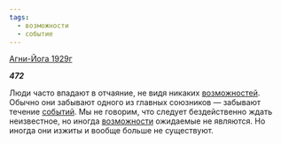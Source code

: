 ```yaml
---
tags:
  - возможности
  - событие
---
```

[Агни-Йога 1929г](https://127.0.0.1:4002/agni/1929)

___472___

Люди часто впадают в отчаяние, не видя никаких [возможностей](../../../tags/#[возможности](../../../tags/#возможности)). Обычно они забывают одного из главных союзников — забывают течение [событий](../../../tags/#событие). Мы не говорим, что следует бездейственно ждать неизвестное, но иногда [возможности](../../../tags/#возможности) ожидаемые не являются. Но иногда они изжиты и вообще больше не существуют.